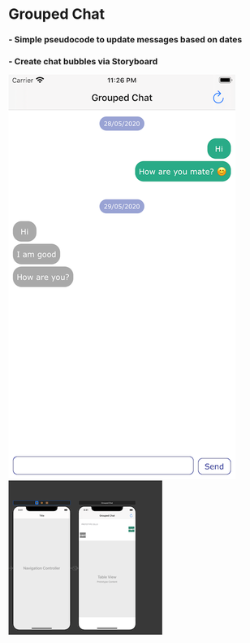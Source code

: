# Grouped Chat

### - Simple pseudocode to update messages based on dates
### - Create chat bubbles via Storyboard
![images](https://github.com/deep8292/dk-grouped-chat/blob/master/GroupedChat/Images/Grouped%20Chat.png)![images](https://github.com/deep8292/dk-grouped-chat/blob/master/GroupedChat/Images/Storyboard.png)

